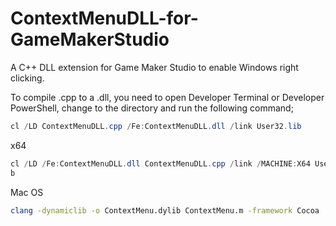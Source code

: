 # ContextMenuDLL-for-GameMakerStudio
A C++ DLL extension for Game Maker Studio to enable Windows right clicking.

To compile .cpp to a .dll, you need to open Developer Terminal or Developer PowerShell, change to the directory and run the following command;

```ps1
cl /LD ContextMenuDLL.cpp /Fe:ContextMenuDLL.dll /link User32.lib
```

x64
```ps1
cl /LD /Fe:ContextMenuDLL.dll ContextMenuDLL.cpp /link /MACHINE:X64 User32.li
b
```  





Mac OS 
```bash
clang -dynamiclib -o ContextMenu.dylib ContextMenu.m -framework Cocoa
```